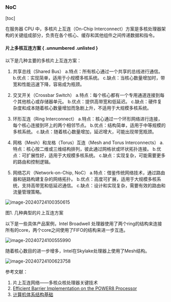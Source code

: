 ### NoC

[toc]

在服务器 CPU 中，多核片上互连（On-Chip Interconnect）方案是多核处理器架构的关键组成部分，负责在各个核心、缓存和其他组件之间传递数据和指令。

#### 片上多核互连方案 { .unnumbered .unlisted }

以下是几种主要的多核片上互连方案：

1. 共享总线（Shared Bus）
   a.特点：所有核心通过一个共享的总线进行通信。
   b.优点：实现简单，适用于小规模多核系统。
   c.缺点：当核心数量增加时，带宽和性能迅速下降，容易成为瓶颈。

1. 交叉开关（Crossbar Switch）
   a.特点：每个核心都有一个专用通道连接到每个其他核心或存储器单元。
   b.优点：提供高带宽和低延迟。
   c.缺点：硬件复杂度和成本随着核心数量增加而急剧上升，不适用于大规模多核系统。

1. 环形互连（Ring Interconnect）
   a.特点：核心通过一个环形网络进行连接，每个核心连接到环上的两个相邻节点。
   b.优点：结构简单，适用于中等规模的多核系统。
   c.缺点：随着核心数量增加，延迟增大，可能出现带宽瓶颈。

1. 网格（Mesh）和龙格（Torus）互连（Mesh and Torus Interconnects）
   a.特点：核心按二维或三维结构排列，彼此通过网格状或环状拓扑连接。
   b.优点：可扩展性好，适用于大规模多核系统。
   c.缺点：实现复杂，可能需要更多的路由和控制逻辑。

1. 网络芯片（Network-on-Chip, NoC）
   a.特点：借鉴传统网络技术，通过路由器和链路构建复杂的网络拓扑。
   b.优点：高度可扩展，适用于大规模多核系统，支持高带宽和低延迟通信。
   c.缺点：设计和实现复杂，需要有效的路由和流量管理策略。

![image-20240724100350615](book/pdf/src/01_体系结构/04_NoC片内互连总线/images/NoC_introduction/image-20240724100350615.png)

图1. 几种典型的片上互连方案

以下是一些具体产品案例，Intel Broadwell 处理器使用了两个ring的结构来连接所有的core，两个core之间使用了FIFO的结构来进一步互连。

![image-20240724100555990](book/pdf/src/01_体系结构/04_NoC片内互连总线/images/NoC_introduction/image-20240724100555990.png)

随着核心数目的进一步增多，Intel在Skylake处理器上使用了Mesh结构。

![image-20240724100623758](book/pdf/src/01_体系结构/04_NoC片内互连总线/images/NoC_introduction/image-20240724100623758.png)

参考文献：

1. 片上互连网络——多核众核处理器关键技术
1. [Efficient Barrier Implementation on the POWER8 Processor](https://www.cs.fsu.edu/~asriniva/papers/HiPC15.pdf)
1. [计算机体系结构基础](https://foxsen.github.io/archbase/index.html)